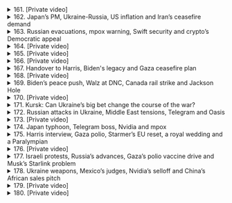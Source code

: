 <details>
<summary>161. [Private video]</summary><br>

<a href="https://www.youtube.com/watch?v=rZDcaoR89Uk" target="_blank">
    <img src="https://img.youtube.com/vi/rZDcaoR89Uk/maxresdefault.jpg" 
        alt="[Youtube]" width="200">
</a>

# [Private video]


</details>

<details>
<summary>162. Japan’s PM, Ukraine-Russia, US inflation and Iran’s ceasefire demand</summary><br>

<a href="https://www.youtube.com/watch?v=EGtZ0VXkJ0U" target="_blank">
    <img src="https://img.youtube.com/vi/EGtZ0VXkJ0U/maxresdefault.jpg" 
        alt="[Youtube]" width="200">
</a>

# Japan’s PM, Ukraine-Russia, US inflation and Iran’s ceasefire demand


</details>

<details>
<summary>163. Russian evacuations, mpox warning, Swift security and crypto’s Democratic appeal</summary><br>

<a href="https://www.youtube.com/watch?v=9NKCQic-4MI" target="_blank">
    <img src="https://img.youtube.com/vi/9NKCQic-4MI/maxresdefault.jpg" 
        alt="[Youtube]" width="200">
</a>

# Russian evacuations, mpox warning, Swift security and crypto’s Democratic appeal


</details>

<details>
<summary>164. [Private video]</summary><br>

<a href="https://www.youtube.com/watch?v=kygt9NME_IA" target="_blank">
    <img src="https://img.youtube.com/vi/kygt9NME_IA/maxresdefault.jpg" 
        alt="[Youtube]" width="200">
</a>

# [Private video]


</details>

<details>
<summary>165. [Private video]</summary><br>

<a href="https://www.youtube.com/watch?v=wbCFVVihVXM" target="_blank">
    <img src="https://img.youtube.com/vi/wbCFVVihVXM/maxresdefault.jpg" 
        alt="[Youtube]" width="200">
</a>

# [Private video]


</details>

<details>
<summary>166. [Private video]</summary><br>

<a href="https://www.youtube.com/watch?v=rWkFrzX-JXQ" target="_blank">
    <img src="https://img.youtube.com/vi/rWkFrzX-JXQ/maxresdefault.jpg" 
        alt="[Youtube]" width="200">
</a>

# [Private video]


</details>

<details>
<summary>167. Handover to Harris, Biden's legacy and Gaza ceasefire plan</summary><br>

<a href="https://www.youtube.com/watch?v=o9dnejuh4tA" target="_blank">
    <img src="https://img.youtube.com/vi/o9dnejuh4tA/maxresdefault.jpg" 
        alt="[Youtube]" width="200">
</a>

# Handover to Harris, Biden's legacy and Gaza ceasefire plan


</details>

<details>
<summary>168. [Private video]</summary><br>

<a href="https://www.youtube.com/watch?v=xSsIpijfTZs" target="_blank">
    <img src="https://img.youtube.com/vi/xSsIpijfTZs/maxresdefault.jpg" 
        alt="[Youtube]" width="200">
</a>

# [Private video]


</details>

<details>
<summary>169. Biden’s peace push, Walz at DNC, Canada rail strike and Jackson Hole</summary><br>

<a href="https://www.youtube.com/watch?v=-Tk8O0v9tt0" target="_blank">
    <img src="https://img.youtube.com/vi/-Tk8O0v9tt0/maxresdefault.jpg" 
        alt="[Youtube]" width="200">
</a>

# Biden’s peace push, Walz at DNC, Canada rail strike and Jackson Hole


</details>

<details>
<summary>170. [Private video]</summary><br>

<a href="https://www.youtube.com/watch?v=wkBOvKcOttw" target="_blank">
    <img src="https://img.youtube.com/vi/wkBOvKcOttw/maxresdefault.jpg" 
        alt="[Youtube]" width="200">
</a>

# [Private video]


</details>

<details>
<summary>171. Kursk: Can Ukraine’s big bet change the course of the war?</summary><br>

<a href="https://www.youtube.com/watch?v=o4rtmyKxito" target="_blank">
    <img src="https://img.youtube.com/vi/o4rtmyKxito/maxresdefault.jpg" 
        alt="[Youtube]" width="200">
</a>

# Kursk: Can Ukraine’s big bet change the course of the war?


</details>

<details>
<summary>172. Russian attacks in Ukraine, Middle East tensions, Telegram and Oasis</summary><br>

<a href="https://www.youtube.com/watch?v=oYGBg5LA0sQ" target="_blank">
    <img src="https://img.youtube.com/vi/oYGBg5LA0sQ/maxresdefault.jpg" 
        alt="[Youtube]" width="200">
</a>

# Russian attacks in Ukraine, Middle East tensions, Telegram and Oasis


</details>

<details>
<summary>173. [Private video]</summary><br>

<a href="https://www.youtube.com/watch?v=9_k-S-X3a8Q" target="_blank">
    <img src="https://img.youtube.com/vi/9_k-S-X3a8Q/maxresdefault.jpg" 
        alt="[Youtube]" width="200">
</a>

# [Private video]


</details>

<details>
<summary>174. Japan typhoon, Telegram boss, Nvidia and mpox</summary><br>

<a href="https://www.youtube.com/watch?v=QZhEaIE-OQ8" target="_blank">
    <img src="https://img.youtube.com/vi/QZhEaIE-OQ8/maxresdefault.jpg" 
        alt="[Youtube]" width="200">
</a>

# Japan typhoon, Telegram boss, Nvidia and mpox


</details>

<details>
<summary>175. Harris interview, Gaza polio, Starmer’s EU reset, a royal wedding and a Paralympian</summary><br>

<a href="https://www.youtube.com/watch?v=gliQzYFz9Lw" target="_blank">
    <img src="https://img.youtube.com/vi/gliQzYFz9Lw/maxresdefault.jpg" 
        alt="[Youtube]" width="200">
</a>

# Harris interview, Gaza polio, Starmer’s EU reset, a royal wedding and a Paralympian


</details>

<details>
<summary>176. [Private video]</summary><br>

<a href="https://www.youtube.com/watch?v=iQ_0Do6baWw" target="_blank">
    <img src="https://img.youtube.com/vi/iQ_0Do6baWw/maxresdefault.jpg" 
        alt="[Youtube]" width="200">
</a>

# [Private video]


</details>

<details>
<summary>177. Israeli protests, Russia’s advances, Gaza’s polio vaccine drive and Musk’s Starlink problem</summary><br>

<a href="https://www.youtube.com/watch?v=BBnDHI7rzvI" target="_blank">
    <img src="https://img.youtube.com/vi/BBnDHI7rzvI/maxresdefault.jpg" 
        alt="[Youtube]" width="200">
</a>

# Israeli protests, Russia’s advances, Gaza’s polio vaccine drive and Musk’s Starlink problem


</details>

<details>
<summary>178. Ukraine weapons, Mexico’s judges, Nvidia’s selloff and China’s African sales pitch</summary><br>

<a href="https://www.youtube.com/watch?v=x-4xRYN8euA" target="_blank">
    <img src="https://img.youtube.com/vi/x-4xRYN8euA/maxresdefault.jpg" 
        alt="[Youtube]" width="200">
</a>

# Ukraine weapons, Mexico’s judges, Nvidia’s selloff and China’s African sales pitch


</details>

<details>
<summary>179. [Private video]</summary><br>

<a href="https://www.youtube.com/watch?v=oD7hdORn_oA" target="_blank">
    <img src="https://img.youtube.com/vi/oD7hdORn_oA/maxresdefault.jpg" 
        alt="[Youtube]" width="200">
</a>

# [Private video]


</details>

<details>
<summary>180. [Private video]</summary><br>

<a href="https://www.youtube.com/watch?v=JqXF7-GwfgU" target="_blank">
    <img src="https://img.youtube.com/vi/JqXF7-GwfgU/maxresdefault.jpg" 
        alt="[Youtube]" width="200">
</a>

# [Private video]


</details>

